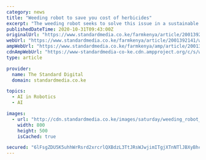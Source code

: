 ```yaml
---
category: news
title: "Weeding robot to save you cost of herbicides"
excerpt: "The weeding robot seeks to solve this issue in a sustainable manner. With your unique knowledge, strengths and skills set, what unique role did each of you play in this invention? Kenneth: Since we are both Mechatronic Engineers our skill sets are similar."
publishedDateTime: 2020-10-31T09:43:00Z
originalUrl: "https://www.standardmedia.co.ke/farmkenya/article/2001392141/weeding-robot-to-save-you-cost-of-herbicides"
webUrl: "https://www.standardmedia.co.ke/farmkenya/article/2001392141/weeding-robot-to-save-you-cost-of-herbicides"
ampWebUrl: "https://www.standardmedia.co.ke/farmkenya/amp/article/2001392141/weeding-robot-to-save-you-cost-of-herbicides"
cdnAmpWebUrl: "https://www-standardmedia-co-ke.cdn.ampproject.org/c/s/www.standardmedia.co.ke/farmkenya/amp/article/2001392141/weeding-robot-to-save-you-cost-of-herbicides"
type: article

provider:
  name: The Standard Digital
  domain: standardmedia.co.ke

topics:
  - AI in Robotics
  - AI

images:
  - url: "http://cdn.standardmedia.co.ke/images/saturday/weeding_robot_to_sav5f9d1a187f7f2.jpg"
    width: 800
    height: 500
    isCached: true

secured: "6lFsgZDU5K5uhhWrRsrd2xrcrlQXBdzL3TtJRsWJwjimITgjXTnNTlJBXyBhcwKeUDduftTN9wvthbPbObpiZYLRqXrmNOohzklPaeakSyg8VhfK3uaweN83oMrcWW2Ooa7JmCqSylVa3Uf76IssVWaV/Jsavb+WqX4hkvxCFwR0As7DX5cLKxsqwkG82ojGbfoH7dbN6b3xYmao7cIvcyoW6FJv95x3iJvkRteJ38qFslduQibTLleLGXOc8VEdjKAGLI5fqfJq2hA+JwbkFJGwgbgnMxe/uCCyA7cls3qdYyhJly8A1RSZ3Gdk5YhrVbeVCO2gCmgRa2Xa5cP90NeC/h2MElbG7A9/Mi0zR6w=;51zmvK9iyNL0z29UvLW5XQ=="
---
```



